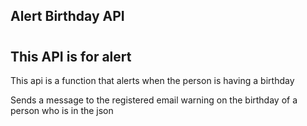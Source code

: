 ## Alert Birthday API 
#
<h2> This API is for alert </h2>
<p>This api is a function that alerts when the person is having a birthday
</p>
<p>Sends a message to the registered email warning on the birthday of a person who is in the json</p >
